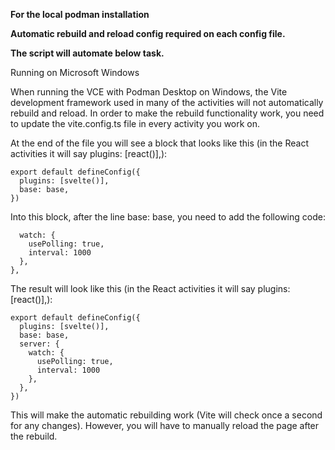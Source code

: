 <b>For the local podman installation

Automatic rebuild and reload config required on each config file.

The script will automate below task.</b>

Running on Microsoft Windows<br>

When running the VCE with Podman Desktop on Windows, the Vite development framework used in many of the activities will not automatically rebuild and reload. In order to make the rebuild functionality work, you need to update the vite.config.ts file in every activity you work on.

At the end of the file you will see a block that looks like this (in the React activities it will say plugins: [react()],):

```// https://vitejs.dev/config/
export default defineConfig({
  plugins: [svelte()],
  base: base,
})
```
Into this block, after the line base: base, you need to add the following code:

```server: {
  watch: {
    usePolling: true,
    interval: 1000
  },
},
```
The result will look like this (in the React activities it will say plugins: [react()],):

```// https://vitejs.dev/config/
export default defineConfig({
  plugins: [svelte()],
  base: base,
  server: {
    watch: {
      usePolling: true,
      interval: 1000
    },
  },
})
```
This will make the automatic rebuilding work (Vite will check once a second for any changes). However, you will have to manually reload the page after the rebuild.
